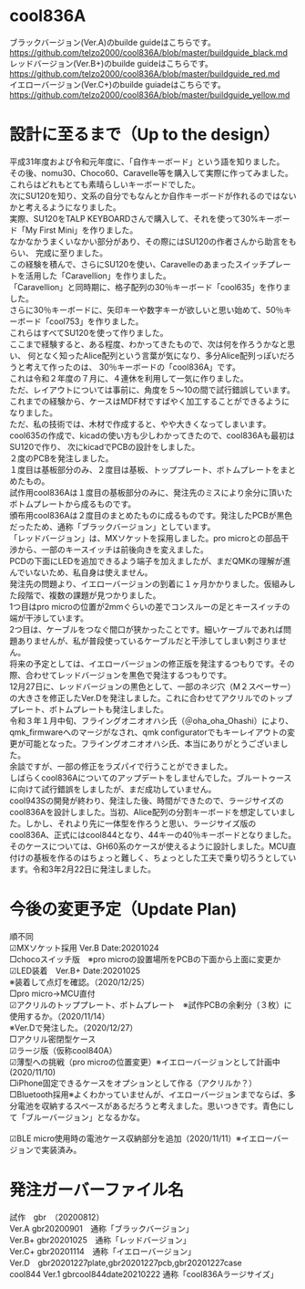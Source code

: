 # cool836A
ブラックバージョン(Ver.A)のbuilde guideはこちらです。<br>
https://github.com/telzo2000/cool836A/blob/master/buildguide_black.md
<br>
レッドバージョン(Ver.B+)のbuilde guideはこちらです。<br>
https://github.com/telzo2000/cool836A/blob/master/buildguide_red.md
<br>
イエローバージョン(Ver.C+)のbuilde guiadeはこちらです。<br>
https://github.com/telzo2000/cool836A/blob/master/buildguide_yellow.md
<br>

# 設計に至るまで（Up to the design）<br>
平成31年度および令和元年度に、「自作キーボード」という語を知りました。<br>
その後、nomu30、Choco60、Caravelle等を購入して実際に作ってみました。<br>
これらはどれもとても素晴らしいキーボードでした。<br>
次にSU120を知り、文系の自分でもなんとか自作キーボードが作れるのではないかと考えるようになりました。<br>
実際、SU120をTALP KEYBOARDさんで購入して、それを使って30%キーボード「My First Mini」を作りました。<br>
なかなかうまくいなかい部分があり、その際にはSU120の作者さんから助言をもらい、
完成に至りました。<br>
この経験を積んで、さらにSU120を使い、Caravelleのあまったスイッチプレートを活用した「Caravellion」を作りました。<br>
「Caravellion」と同時期に、格子配列の30％キーボード「cool635」を作りました。<br>
さらに30％キーボードに、矢印キーや数字キーが欲しいと思い始めて、50％キーボード「cool753」を作りました。<br>
これらはすべてSU120を使って作りました。<br>
ここまで経験すると、ある程度、わかってきたもので、次は何を作ろうかなと思い、
何となく知ったAlice配列という言葉が気になり、多分Alice配列っぽいだろうと考えて作ったのは、
30％キーボードの「cool836A」です。<br>
これは令和２年度の７月に、４連休を利用して一気に作りました。<br>
ただ、レイアウトについては事前に、角度を５〜10の間で試行錯誤しています。<br>
これまでの経験から、ケースはMDF材ですばやく加工することができるようになりました。<br>
ただ、私の技術では、木材で作成すると、やや大きくなってしまいます。<br>
cool635の作成で、kicadの使い方も少しわかってきたので、cool836Aも最初はSU120で作り、
次にkicadでPCBの設計をしました。<br>２度のPCBを発注しました。<br>
１度目は基板部分のみ、２度目は基板、トッププレート、ボトムプレートをまとめたもの。<br>
試作用cool836Aは１度目の基板部分のみに、発注先のミスにより余分に頂いたボトムプレートから成るものです。<br>
頒布用cool836Aは２度目のまとめたものに成るものです。発注したPCBが黒色だったため、通称「ブラックバージョン」としています。<br>
「レッドバージョン」は、MXソケットを採用しました。pro microとの部品干渉から、一部のキースイッチは前後向きを変えました。<br>
PCDの下面にLEDを追加できるよう端子を加えましたが、まだQMKの理解が進んでいないため、私自身は使えません。<br>
発注先の問題より、イエローバージョンの到着に１ヶ月かかりました。仮組みした段階で、複数の課題が見つかりました。<br>
1つ目はpro microの位置が2mmぐらいの差でコンスルーの足とキースイッチの端が干渉しています。<br>
2つ目は、ケーブルをつなぐ間口が狭かったことです。細いケーブルであれば問題ありませんが、私が普段使っているケーブルだと干渉してしまい刺さりません。<br>
将来の予定としては、イエローバージョンの修正版を発注するつもりです。その際、合わせてレッドバージョンを黒色で発注するつもりです。<br>
12月27日に、レッドバージョンの黒色として、一部のネジ穴（M２スペーサー）の大きさを修正したVer.Dを発注しました。これに合わせてアクリルでのトッププレート、ボトムプレートも発注しました。<br>
令和３年１月中旬、フライングオニオオハシ氏（＠oha_oha_Ohashi）により、qmk_firmwareへのマージがなされ、qmk configuratorでもキーレイアウトの変更が可能となった。フライングオニオオハシ氏、本当にありがとうございました。<br>
余談ですが、一部の修正をラズパイで行うことができました。<br>
しばらくcool836Aについてのアップデートをしませんでした。ブルートゥースに向けて試行錯誤をしましたが、まだ成功していません。<br>
cool943Sの開発が終わり、発注した後、時間ができたので、ラージサイズのcool836Aを設計しました。当初、Alice配列の分割キーボードを想定していました。しかし、それより先に一体型を作ろうと思い、ラージサイズ版のcool836A、正式にはcool844となり、44キーの40％キーボードとなりました。そのケースについては、GH60系のケースが使えるように設計しました。MCU直付けの基板を作るのはちょっと難しく、ちょっとした工夫で乗り切ろうとしています。令和3年2月22日に発注しました。<br>

# 今後の変更予定（Update Plan)
順不同<br>
☑︎MXソケット採用 Ver.B Date:20201024<br>
□chocoスイッチ版　※pro microの設置場所をPCBの下面から上面に変更か<br>
☑︎LED装着　Ver.B+ Date:20201025<br>
※装着して点灯を確認。（2020/12/25）<br>
□pro micro→MCU直付<br>
☑アクリルのトッププレート、ボトムプレート　※試作PCBの余剰分（３枚）に使用するか。（2020/11/14）<br>
※Ver.Dで発注した。（2020/12/27）<br>
□アクリル密閉型ケース<br>
☑︎ラージ版（仮称cool840A）<br>
☑︎薄型への挑戦（pro microの位置変更）※イエローバージョンとして計画中(2020/11/10)<br>
□iPhone固定できるケースをオプションとして作る（アクリルか？）<br>
□Bluetooth採用※よくわかっていませんが、イエローバージョンまでならば、多分電池を収納するスペースがあるだろうと考えました。思いつきです。青色にして「ブルーバージョン」となるかな。<br><br>
☑︎BLE micro使用時の電池ケース収納部分を追加（2020/11/11）※イエローバージョンで実装済み。<br>



# 発注ガーバーファイル名
試作　gbr　（20200812）<br>
Ver.A gbr20200901　通称「ブラックバージョン」<br>
Ver.B+ gbr20201025　通称「レッドバージョン」<br>
Ver.C+ gbr20201114　通称「イエローバージョン」<br>
Ver.D　gbr20201227plate,gbr20201227pcb,gbr20201227case<br>
cool844 Ver.1 gbrcool844date20210222 通称「cool836Aラージサイズ」<br>

